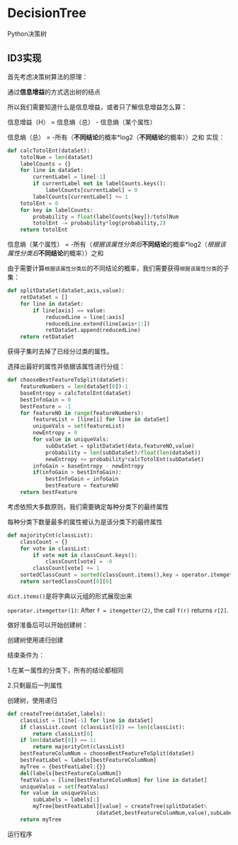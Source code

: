 # DecisionTree

Python决策树

## ID3实现

首先考虑决策树算法的原理：

通过**信息增益**的方式选出树的结点

所以我们需要知道什么是信息增益，或者只了解信息增益怎么算：

信息增益（H） = 信息熵（总） - 信息熵（某个属性）

信息熵（总） = -所有（**不同结论**的概率\*log2（**不同结论**的概率））之和
实现：
```python
def calcTotolEnt(dataSet):
    totolNum = len(dataSet)
    labelCounts = {}
    for line in dataSet:
        currentLabel = line[-1]
        if currentLabel not in labelCounts.keys():
            labelCounts[currentLabel] = 0
        labelCounts[currentLabel] += 1
    totolEnt = 0
    for key in labelCounts:
        probability = float(labelCounts[key])/totolNum
        totolEnt -= probability*log(probability,2)
    return totolEnt
```

信息熵（某个属性） = -所有（*根据该属性分类后***不同结论**的概率\*log2（*根据该属性分类后***不同结论**的概率））之和

由于需要计算`根据该属性分类后`的不同结论的概率，我们需要获得`根据该属性分类`的子集：
```python
def splitDataSet(dataSet,axis,value):
    retDataSet = []
    for line in dataSet:
        if line[axis] == value:
            reducedLine = line[:axis]
            reducedLine.extend(line[axis+1:])
            retDataSet.append(reducedLine)
    return retDataSet
```
获得子集时去掉了已经分过类的属性。

选择出最好的属性并依据该属性进行分组：
```python
def chooseBestFeatureToSplit(dataSet):
    featureNumbers = len(dataSet[0])-1
    baseEntropy = calcTotolEnt(dataSet)
    bestInfoGain = 0
    bestFeature = -1
    for featureNO in range(featureNumbers):
        featureList = [line[i] for line in dataSet]
        uniqueVals = set(featureList)
        newEntropy = 0
        for value in uniqueVals:
            subDataSet = splitDataSet(data,featureNO,value)
            probability = len(subDataSet)/float(len(dataSet))
            newEntropy += probability*calcTotolEnt(subDataSet)
        infoGain = baseEntropy - newEntropy
        if(infoGain > bestInfoGain):
            bestInfoGain = infoGain
            bestFeature = featureNO
    return bestFeature
```

考虑依照大多数原则，我们需要确定每种分类下的最终属性

每种分类下数量最多的属性被认为是该分类下的最终属性
```python
def majorityCnt(classList):
    classCount = {}
    for vote in classList:
        if vote not in classCount.keys():
            classCount[vote] = -0
        classCount[vote] += 1
    sortedClassCount = sorted(classCount.items(),key = operator.itemgetter(1),reverse = True)
    return sortedClassCount[0][0]
```

`dict.items()`是将字典以元组的形式展现出来

`operator.itemgetter(1)`: After `f = itemgetter(2)`, the call `f(r)` returns `r[2]`.

做好准备后可以开始创建树：

创建树使用递归创建

结束条件为：

1.在某一属性的分类下，所有的结论都相同

2.只剩最后一列属性

创建树，使用递归

```python
def createTree(dataSet,labels):
    classList = [line[-1] for line in dataSet]
    if classList.count (classList[0]) == len(classList):
        return classList[0]
    if len(dataSet[0]) == 1:
        return majorityCnt(classList)
    bestFeatureColumNum = chooseBestFeatureToSplit(dataSet)
    bestFeatLabel = labels[bestFeatureColumNum]
    myTree = {bestFeatLabel:{}}
    del(labels[bestFeatureColumNum])
    featValus = [line[bestFeatureColumNum] for line in dataSet]
    uniqueValus = set(featValus)
    for value in uniqueValus:
        subLabels = labels[:]
        myTree[bestFeatLabel][value] = createTree(splitDataSet\
                            (dataSet,bestFeatureColumNum,value),subLabels)
    return myTree
```

运行程序